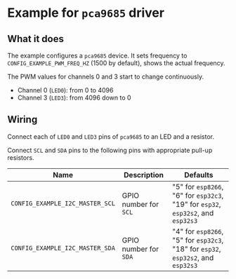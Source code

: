 # Example for `pca9685` driver

## What it does

The example configures a `pca9685` device. It sets frequency to
`CONFIG_EXAMPLE_PWM_FREQ_HZ` (1500 by default), shows the actual frequency.

The PWM values for channels 0 and 3 start to change continuously.

* Channel 0 (`LED0`): from 0 to 4096
* Channel 3 (`LED3`): from 4096 down to 0

## Wiring

Connect each of `LED0` and `LED3` pins of `pca9685` to an LED and a resistor.

Connect `SCL` and `SDA` pins to the following pins with appropriate pull-up
resistors.

| Name | Description | Defaults |
|------|-------------|----------|
| `CONFIG_EXAMPLE_I2C_MASTER_SCL` | GPIO number for `SCL` | "5" for `esp8266`, "6" for `esp32c3`, "19" for `esp32`, `esp32s2`, and `esp32s3` |
| `CONFIG_EXAMPLE_I2C_MASTER_SDA` | GPIO number for `SDA` | "4" for `esp8266`, "5" for `esp32c3`, "18" for `esp32`, `esp32s2`, and `esp32s3` |
